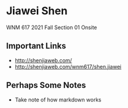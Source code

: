 # Jiawei Shen
WNM 617 2021 Fall Section 01 Onsite

## Important Links

- http://shenjiaweb.com/
- http://shenjiaweb.com/wnm617/shen.jiawei

## Perhaps Some Notes

- Take note of how markdown works

